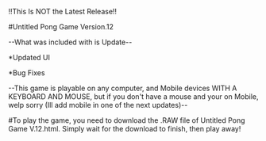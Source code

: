 !!This Is NOT the Latest Release!!

#Untitled Pong Game Version.12

--What was included with is Update--

*Updated UI

*Bug Fixes

--This game is playable on any computer, and Mobile devices WITH A KEYBOARD AND MOUSE, but if you don't have a mouse and your on Mobile, welp sorry (Ill add mobile in one of the next updates)--

#To play the game, you need to download the .RAW file of Untitled Pong Game V.12.html. Simply wait for the download to finish, then play away!
